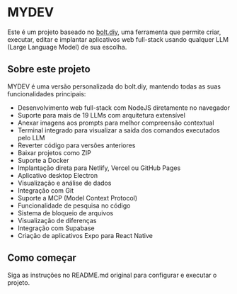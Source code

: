# MYDEV

Este é um projeto baseado no [bolt.diy](https://github.com/stackblitz-labs/bolt.diy), uma ferramenta que permite criar, executar, editar e implantar aplicativos web full-stack usando qualquer LLM (Large Language Model) de sua escolha.

## Sobre este projeto

MYDEV é uma versão personalizada do bolt.diy, mantendo todas as suas funcionalidades principais:

- Desenvolvimento web full-stack com NodeJS diretamente no navegador
- Suporte para mais de 19 LLMs com arquitetura extensível
- Anexar imagens aos prompts para melhor compreensão contextual
- Terminal integrado para visualizar a saída dos comandos executados pelo LLM
- Reverter código para versões anteriores
- Baixar projetos como ZIP
- Suporte a Docker
- Implantação direta para Netlify, Vercel ou GitHub Pages
- Aplicativo desktop Electron
- Visualização e análise de dados
- Integração com Git
- Suporte a MCP (Model Context Protocol)
- Funcionalidade de pesquisa no código
- Sistema de bloqueio de arquivos
- Visualização de diferenças
- Integração com Supabase
- Criação de aplicativos Expo para React Native

## Como começar

Siga as instruções no README.md original para configurar e executar o projeto.